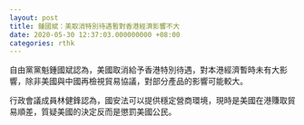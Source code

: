 ```yaml
---
layout: post
title: 鍾國斌：美取消特別待遇暫對香港經濟影響不大　
date: 2020-05-30 12:37:03.000000000 +08:00
categories: rthk
---
```


自由黨黨魁鍾國斌認為，美國取消給予香港特別待遇，對本港經濟暫時未有大影響，除非美國與中國再檢視貿易協議，對部分產品的影響可能較大。

行政會議成員林健鋒認為，國安法可以提供穩定營商環境，現時是美國在港賺取貿易順差，質疑美國的決定反而是懲罰美國公民。
